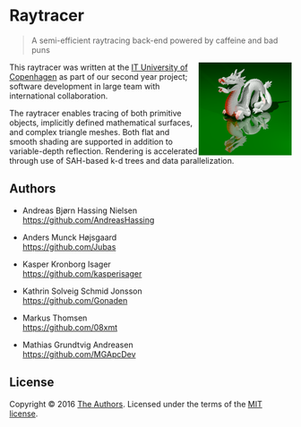 # Raytracer

> A semi-efficient raytracing back-end powered by caffeine and bad puns

<img src=example.png width=166 align=right>

This raytracer was written at the [IT University of Copenhagen](https://itu.dk) as part of our second year project; software development in large team with international collaboration.

The raytracer enables tracing of both primitive objects, implicitly defined mathematical surfaces, and complex triangle meshes. Both flat and smooth shading are supported in addition to variable-depth reflection. Rendering is accelerated through use of SAH-based k-d trees and data parallelization.

## Authors

- Andreas Bjørn Hassing Nielsen  
  https://github.com/AndreasHassing

- Anders Munck Højsgaard  
  https://github.com/Jubas

- Kasper Kronborg Isager  
  https://github.com/kasperisager

- Kathrin Solveig Schmid Jonsson  
  https://github.com/Gonaden

- Markus Thomsen  
  https://github.com/08xmt

- Mathias Grundtvig Andreasen  
  https://github.com/MGApcDev

## License

Copyright &copy; 2016 [The Authors](#authors). Licensed under the terms of the [MIT license](LICENSE.md).
